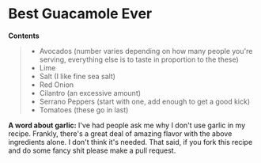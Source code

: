 # Best Guacamole Ever

**Contents**
>* Avocados (number varies depending on how many people you're serving, everything else is to taste in proportion to the these)
>* Lime
>* Salt (I like fine sea salt)
>* Red Onion
>* Cilantro (an excessive amount)
>* Serrano Peppers (start with one, add enough to get a good kick)
>* Tomatoes (these go in last)

**A word about garlic:** 
I've had people ask me why I don't use garlic in my recipe. Frankly, there's a great deal of amazing flavor with the above ingredients alone. I don't think it's needed. That said, if you fork this recipe and do some fancy shit please make a pull request.

